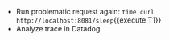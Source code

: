 * Run problematic request again: `time curl http://localhost:8081/sleep`{{execute T1}}
* Analyze trace in Datadog
